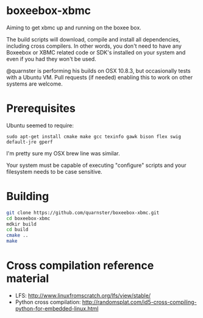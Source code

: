 boxeebox-xbmc
=============

Aiming to get xbmc up and running on the boxee box.

The build scripts will download, compile and install all dependencies,
including cross compilers. In other words, you don't need to have any
Boxeebox or XBMC related code or SDK's installed on your system and even if you had
they won't be used.

@quarnster is performing his builds on OSX 10.8.3, but occasionally tests with a Ubuntu VM.
Pull requests (if needed) enabling this to work on other systems are welcome.

# Prerequisites

Ubuntu seemed to require:
```
sudo apt-get install cmake make gcc texinfo gawk bison flex swig default-jre gperf
```

I'm pretty sure my OSX brew line was similar.

Your system must be capable of executing "configure" scripts and your filesystem needs
to be case sensitive.

# Building

```bash
git clone https://github.com/quarnster/boxeebox-xbmc.git
cd boxeebox-xbmc
mdkir build
cd build
cmake ..
make
```

# Cross compilation reference material

* LFS: http://www.linuxfromscratch.org/lfs/view/stable/
* Python cross compilation: http://randomsplat.com/id5-cross-compiling-python-for-embedded-linux.html

